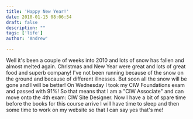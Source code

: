```yaml
---
title: 'Happy New Year!'
date: 2010-01-15 08:06:54
draft: false
description: ""
tags: ['life']
author: 'Andrew'

---
```


Well it's been a couple of weeks into 2010 and lots of snow has fallen and almost melted again. Christmas and New Year were great and lots of great food and superb company! I've not been running because of the snow on the ground and because of different illnesses. But soon all the snow will be gone and I will be better! On Wednesday I took my CIW Foundations exam and passed with 91%! So that means that I am a "CIW Associate" and can move onto the 4th exam: CIW Site Designer. Now I have a bit of spare time before the books for this course arrive I will have time to sleep and then some time to work on my website so that I can say yes that's me!
